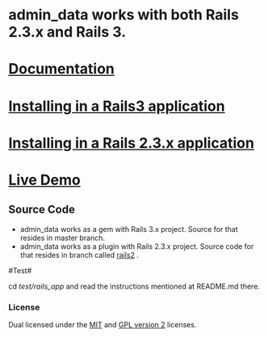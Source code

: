 # admin_data works with both Rails 2.3.x and Rails 3. #
# [Documentation](http://github.com/neerajdotname/admin_data/wiki) #

# [Installing in a Rails3 application](https://github.com/neerajdotname/admin_data/wiki/Installation-and-Usage-information-for-a-Rails-3-application) #
# [Installing in a Rails 2.3.x application](https://github.com/neerajdotname/admin_data/wiki/Installation-and-Usage-information-for-a-Rails-2.3.x-application) #

# [Live Demo](http://admin-data-test.heroku.com/admin_data) #


## Source Code ##
* admin_data works as a gem with Rails 3.x project. Source for that resides in master branch.
* admin_data works as a plugin with Rails 2.3.x project. Source code for that resides in branch called [rails2](https://github.com/neerajdotname/admin_data/tree/rails2) .

#Test#

cd _test/rails_app_ and read the instructions mentioned at README.md there.


### License ###

Dual licensed under the [MIT](http://github.com/jquery/jquery/blob/master/MIT-LICENSE.txt) and [GPL version 2](http://github.com/jquery/jquery/blob/master/GPL-LICENSE.txt) licenses.
